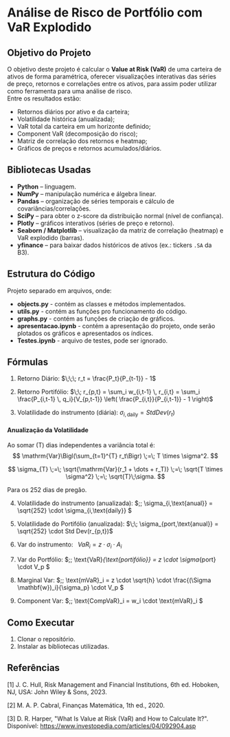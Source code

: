 # Análise de Risco de Portfólio com VaR Explodido

## Objetivo do Projeto

O objetivo deste projeto é calcular o **Value at Risk (VaR)** de uma carteira de ativos de forma paramétrica, oferecer visualizações interativas das séries de preço, retornos e correlações entre os ativos, para assim poder utilizar como ferramenta para uma análise de risco.  
Entre os resultados estão:
- Retornos diários por ativo e da carteira;
- Volatilidade histórica (anualizada);
- VaR total da carteira em um horizonte definido;
- Component VaR (decomposição do risco);
- Matriz de correlação dos retornos e heatmap;
- Gráficos de preços e retornos acumulados/diários.

## Bibliotecas Usadas

- **Python** – linguagem.
- **NumPy** – manipulação numérica e álgebra linear.  
- **Pandas** – organização de séries temporais e cálculo de covariâncias/correlações.  
- **SciPy** – para obter o z-score da distribuição normal (nível de confiança).  
- **Plotly** – gráficos interativos (séries de preço e retorno).  
- **Seaborn / Matplotlib** – visualização da matriz de correlação (heatmap) e VaR explodido (barras).  
- **yfinance** – para baixar dados históricos de ativos (ex.: tickers `.SA` da B3).  

## Estrutura do Código

Projeto separado em arquivos, onde:
- **objects.py** - contém as classes e métodos implementados.
- **utils.py** - contém as funções pro funcionamento do código.
- **graphs.py** - contém as funções de criação de gráficos.
- **apresentacao.ipynb** - contém a apresentação do projeto, onde serão plotados os gráficos e apresentados os índices.
- **Testes.ipynb** - arquivo de testes, pode ser ignorado.

## Fórmulas

1. Retorno Diário:  $\;\;\; r_t = \frac{P_t}{P_{t-1}} - 1$

2. Retorno Portifólio: $\;\; r_{p,t} = \sum_i w_{i,t-1} \, r_{i,t}
= \sum_i \frac{P_{i,t-1} \, q_i}{V_{p,t-1}} \left( \frac{P_{i,t}}{P_{i,t-1}} - 1 \right)$

3. Volatilidade do instrumento (diária): $\sigma_{i,\text{daily}} =  Std Dev(r_t)$

#### Anualização da Volatilidade

Ao somar \(T\) dias independentes a variância total é:
   $$
   \mathrm{Var}\Bigl(\sum_{t=1}^{T} r_t\Bigr)
   \;=\;
   T \times \sigma^2.
   $$


   $$
   \sigma_{T}
   \;=\;
   \sqrt{\mathrm{Var}(r_1 + \dots + r_T)}
   \;=\;
   \sqrt{T \times \sigma^2}
   \;=\;
   \sqrt{T}\;\sigma.
   $$

Para os 252 dias de pregão.

4. Volatilidade do instrumento (anualizada): 
$\;\; \sigma_{i,\text{anual}} = \sqrt{252} \cdot \sigma_{i,\text{daily}} $


5. Volatilidade do Portifólio (anualizada): $\;\; \sigma_{port,\text{anual}} = \sqrt{252} \cdot  Std Dev(r_{p,t})$

6. Var do instrumento: $\;\;{VaR}_i = z \cdot \sigma_i \cdot A_i$

7. Var do Portfólio: 
$\;\;
\text{VaR}_{\text{portifólio}} = z \cdot \sigma_{port} \cdot V_p
$

8. Marginal Var: 
    $\;\;
\text{mVaR}_i
= z \cdot \sqrt{h} \cdot \frac{(\Sigma \mathbf{w})_i}{\sigma_p} \cdot V_p
$

9. Component Var: 
$\;\;
\text{CompVaR}_i = w_i \cdot \text{mVaR}_i
$

## Como Executar

1. Clonar o repositório.
2. Instalar as bibliotecas utilizadas.

## Referências

[1] J. C. Hull, Risk Management and Financial Institutions, 6th ed. Hoboken, NJ, USA: John Wiley & Sons, 2023.

[2] M. A. P. Cabral, Finanças Matemática, 1th ed., 2020.

[3] D. R. Harper, "What Is Value at Risk (VaR) and How to Calculate It?". Disponível: https://www.investopedia.com/articles/04/092904.asp

